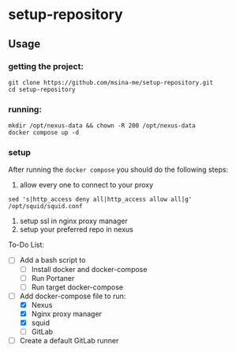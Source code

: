# setup-repository

## Usage
### getting the project:
```
git clone https://github.com/msina-me/setup-repository.git
cd setup-repository
```

### running:
```
mkdir /opt/nexus-data && chown -R 200 /opt/nexus-data
docker compose up -d
```

### setup
After running the `docker compose` you should do the following steps:

1. allow every one to connect to your proxy
  ```
  sed 's|http_access deny all|http_access allow all|g' /opt/squid/squid.conf 
  ```
1. setup ssl in nginx proxy manager
1. setup your preferred repo in nexus


To-Do List:

- [ ] Add a bash script to
  - [ ] Install docker and docker-compose
  - [ ] Run Portaner
  - [ ] Run target docker-compose
- [ ] Add docker-compose file to run:
  - [x] Nexus
  - [x] Nginx proxy manager
  - [x] squid
  - [ ] GitLab
- [ ] Create a default GitLab runner
